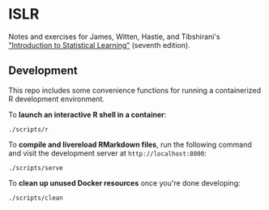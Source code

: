 # ISLR

Notes and exercises for James, Witten, Hastie, and Tibshirani's ["Introduction
to Statistical Learning"](http://www-bcf.usc.edu/~gareth/ISL/getbook.html)
(seventh edition).

## Development

This repo includes some convenience functions for running a containerized R
development environment.

To **launch an interactive R shell in a container**:

```
./scripts/r
```

To **compile and livereload RMarkdown files**, run the following command and
visit the development server at `http://localhost:8000`:

```
./scripts/serve
```

To **clean up unused Docker resources** once you're done developing:

```
./scripts/clean
```
